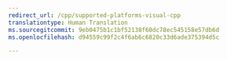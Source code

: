 ```yaml
---
redirect_url: /cpp/supported-platforms-visual-cpp
translationtype: Human Translation
ms.sourcegitcommit: 9eb0475b1c1bf52138f60dc78ec545158e57db6d
ms.openlocfilehash: d94559c99f2c4f6ab6c6820c33d6ade375394d5c

---
```




<!--HONumber=Jan17_HO1-->


